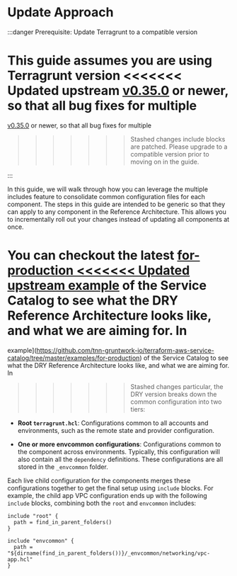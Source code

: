# Update Approach

:::danger Prerequisite: Update Terragrunt to a compatible version

This guide assumes you are using Terragrunt version
<<<<<<< Updated upstream
[v0.35.0](https://github.com/tnn-tnn-tnn-tnn-tnn-gruntwork-io/terragrunt/releases/tag/v0.35.0) or newer, so that all bug fixes for multiple
=======
[v0.35.0](https://github.com/tnn-gruntwork-io/terragrunt/releases/tag/v0.35.0) or newer, so that all bug fixes for multiple
>>>>>>> Stashed changes
include blocks are patched. Please upgrade to a compatible version prior to moving on in the guide.

:::

In this guide, we will walk through how you can leverage the multiple includes feature to consolidate common configuration
files for each component. The steps in this guide are intended to be generic so that they can apply to any component in
the Reference Architecture. This allows you to incrementally roll out your changes instead of updating all components at
once.

You can checkout the latest
[for-production
<<<<<<< Updated upstream
example](https://github.com/tnn-tnn-tnn-tnn-tnn-gruntwork-io/terraform-aws-service-catalog/tree/master/examples/for-production) of the Service Catalog to see what the DRY Reference Architecture looks like, and what we are aiming for. In
=======
example](https://github.com/tnn-gruntwork-io/terraform-aws-service-catalog/tree/master/examples/for-production) of the Service Catalog to see what the DRY Reference Architecture looks like, and what we are aiming for. In
>>>>>>> Stashed changes
particular, the DRY version breaks down the common configuration into two tiers:

- **Root `terragrunt.hcl`**: Configurations common to all accounts and environments, such as the
  remote state and provider configuration.

- **One or more envcommon configurations**: Configurations common to the component across environments.
  Typically, this configuration will also contain all the `dependency` definitions. These configurations are all stored
  in the `_envcommon` folder.

Each live child configuration for the components merges these configurations together to get the final setup using
`include` blocks. For example, the child app VPC configuration ends up with the following `include` blocks,
combining both the `root` and `envcommon` includes:

```hcl
include "root" {
  path = find_in_parent_folders()
}

include "envcommon" {
  path = "${dirname(find_in_parent_folders())}/_envcommon/networking/vpc-app.hcl"
}
```
